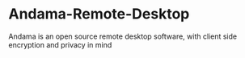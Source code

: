 # Andama-Remote-Desktop
Andama is an open source remote desktop software, with client side encryption and privacy in mind
